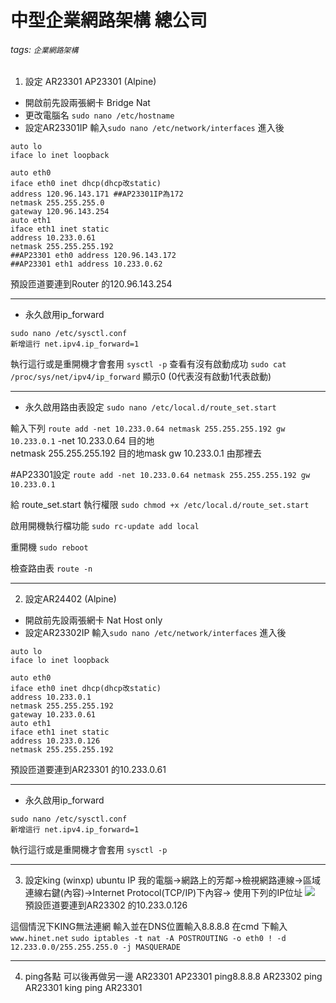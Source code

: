 # 中型企業網路架構 總公司
###### tags: `企業網路架構`
1. 設定 AR23301 AP23301 (Alpine)
* 開啟前先設兩張網卡 Bridge Nat
* 更改電腦名 `sudo nano /etc/hostname` 
* 設定AR23301IP
輸入`sudo nano /etc/network/interfaces`
進入後
```
auto lo
iface lo inet loopback

auto eth0
iface eth0 inet dhcp(dhcp改static)
address 120.96.143.171 ##AP23301IP為172
netmask 255.255.255.0
gateway 120.96.143.254
auto eth1
iface eth1 inet static
address 10.233.0.61
netmask 255.255.255.192
##AP23301 eth0 address 120.96.143.172
##AP23301 eth1 address 10.233.0.62
```
預設匝道要連到Router 的120.96.143.254

---

* 永久啟用ip_forward
```
sudo nano /etc/sysctl.conf 
新增這行 net.ipv4.ip_forward=1
```
執行這行或是重開機才會套用 `sysctl -p`
查看有沒有啟動成功
 `sudo cat /proc/sys/net/ipv4/ip_forward`
 顯示0 (0代表沒有啟動1代表啟動)
 
---


* 永久啟用路由表設定
`sudo nano /etc/local.d/route_set.start`

輸入下列
`route add -net 10.233.0.64 netmask 255.255.255.192 gw 10.233.0.1`
-net 10.233.0.64 目的地  
netmask 255.255.255.192 目的地mask
gw 10.233.0.1 由那裡去

#AP23301設定
`route add -net 10.233.0.64 netmask 255.255.255.192 gw 10.233.0.1`

給 route_set.start 執行權限 
`sudo chmod +x /etc/local.d/route_set.start`

啟用開機執行檔功能 
`sudo rc-update add local`

重開機 `sudo reboot`

檢查路由表 `route -n`

---
2. 設定AR24402 (Alpine)
* 開啟前先設兩張網卡 Nat Host only
* 設定AR23302IP
輸入`sudo nano /etc/network/interfaces`
進入後
```
auto lo
iface lo inet loopback

auto eth0
iface eth0 inet dhcp(dhcp改static)
address 10.233.0.1
netmask 255.255.255.192
gateway 10.233.0.61
auto eth1
iface eth1 inet static
address 10.233.0.126
netmask 255.255.255.192

```
預設匝道要連到AR23301 的10.233.0.61

---
* 永久啟用ip_forward
```
sudo nano /etc/sysctl.conf 
新增這行 net.ipv4.ip_forward=1
```
執行這行或是重開機才會套用 `sysctl -p`

---
3. 設定king (winxp) 
ubuntu IP
我的電腦→網路上的芳鄰→檢視網路連線→區域連線右鍵(內容)→Internet Protocol(TCP/IP)下內容→
使用下列的IP位址
![](https://i.imgur.com/eqgjHMb.jpg)
預設匝道要連到AR23302 的10.233.0.126

這個情況下KING無法連網 輸入並在DNS位置輸入8.8.8.8
在cmd 下輸入`www.hinet.net`
`sudo iptables -t nat -A POSTROUTING -o eth0 ! -d 12.233.0.0/255.255.255.0 -j MASQUERADE`

---
4. ping各點  可以後再做另一邊
AR23301 AP23301 ping8.8.8.8 
AR23302 ping AR23301 
king ping AR23301